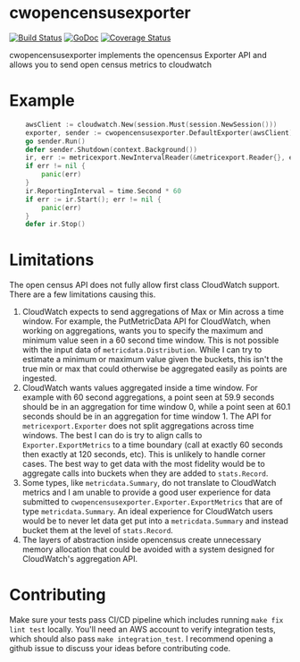 # cwopencensusexporter

[![Build Status](https://travis-ci.org/cep21/cwopencensusexporter.svg?branch=master)](https://travis-ci.org/cep21/cwopencensusexporter)
[![GoDoc](https://godoc.org/github.com/cep21/cwopencensusexporter?status.svg)](https://godoc.org/github.com/cep21/cwopencensusexporter)
[![Coverage Status](https://coveralls.io/repos/github/cep21/cwopencensusexporter/badge.svg)](https://coveralls.io/github/cep21/cwopencensusexporter)

cwopencensusexporter implements the opencensus Exporter API and allows you to send open census metrics to cloudwatch

# Example

```go
	awsClient := cloudwatch.New(session.Must(session.NewSession()))
	exporter, sender := cwopencensusexporter.DefaultExporter(awsClient)
	go sender.Run()
	defer sender.Shutdown(context.Background())
	ir, err := metricexport.NewIntervalReader(&metricexport.Reader{}, exporter)
	if err != nil {
		panic(err)
	}
	ir.ReportingInterval = time.Second * 60
	if err := ir.Start(); err != nil {
		panic(err)
	}
	defer ir.Stop()
```

# Limitations

The open census API does not fully allow first class CloudWatch support.  There are a few limitations causing this.

1. CloudWatch expects to send aggregations of Max or Min across a time window.  For example, the PutMetricData API
 for CloudWatch, when working on aggregations, wants you to specify the maximum and minimum value seen in a 60 second
 time window.  This is not possible with the input data of `metricdata.Distribution`.  While I can try to estimate a
 minimum or maximum value given the buckets, this isn't the true min or max that could otherwise be aggregated easily
 as points are ingested.
2. CloudWatch wants values aggregated inside a time window.  For example with 60 second aggregations, a point seen at 59.9 seconds should be in an
 aggregation for time window 0, while a point seen at 60.1 seconds should be in an aggregation for time window 1.  The
 API for `metricexport.Exporter` does not split aggregations across time windows.  The best I can do is try to align
 calls to `Exporter.ExportMetrics` to a time boundary (call at exactly 60 seconds then exactly at 120 seconds, etc).  This
 is unlikely to handle corner cases.  The best way to get data with the most fidelity would be to aggregate calls into
 buckets when they are added to `stats.Record`.
3. Some types, like `metricdata.Summary`, do not translate to CloudWatch metrics and I am unable to provide a good user 
 experience for data submitted to `cwopencensusexporter.Exporter.ExportMetrics` that are of type `metricdata.Summary`.
 An ideal experience for CloudWatch users would be to never let data get put into a `metricdata.Summary` and instead
 bucket them at the level of `stats.Record`.
4. The layers of abstraction inside opencensus create unnecessary memory allocation that
 could be avoided with a system designed for CloudWatch's aggregation API.

# Contributing

Make sure your tests pass CI/CD pipeline which includes running `make fix lint test` locally.
You'll need an AWS account to verify integration tests, which should also pass `make integration_test`.
I recommend opening a github issue to discuss your ideas before contributing code.
